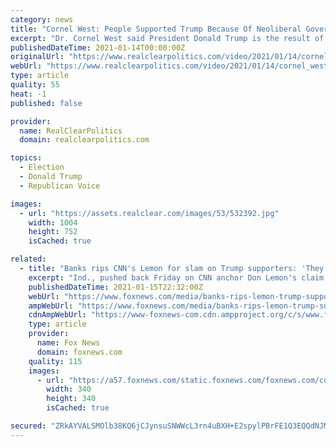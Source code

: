 ```yaml
---
category: news
title: "Cornel West: People Supported Trump Because Of Neoliberal Government's Inability To Deliver"
excerpt: "Dr. Cornel West said President Donald Trump is the result of a neoliberal government failing to deliver basic human needs. In an interview with CNN's Don Lemon on Thursday, the professor said he is \"glad\" that Joe Biden is looking like FDR instead of another iteration of Barack Obama."
publishedDateTime: 2021-01-14T00:00:00Z
originalUrl: "https://www.realclearpolitics.com/video/2021/01/14/cornel_west_people_supported_trump_because_of_neoliberal_governments_inability_to_deliver.html#!"
webUrl: "https://www.realclearpolitics.com/video/2021/01/14/cornel_west_people_supported_trump_because_of_neoliberal_governments_inability_to_deliver.html#!"
type: article
quality: 55
heat: -1
published: false

provider:
  name: RealClearPolitics
  domain: realclearpolitics.com

topics:
  - Election
  - Donald Trump
  - Republican Voice

images:
  - url: "https://assets.realclear.com/images/53/532392.jpg"
    width: 1004
    height: 752
    isCached: true

related:
  - title: "Banks rips CNN's Lemon for slam on Trump supporters: 'They want to cancel all of us with conservative beliefs'"
    excerpt: "Ind., pushed back Friday on CNN anchor Don Lemon's claim that people who voted for President Trump are on the side of Nazis and the Ku Klux Klan."
    publishedDateTime: 2021-01-15T22:32:00Z
    webUrl: "https://www.foxnews.com/media/banks-rips-lemon-trump-supporters-cancel-conservative-beliefs"
    ampWebUrl: "https://www.foxnews.com/media/banks-rips-lemon-trump-supporters-cancel-conservative-beliefs.amp"
    cdnAmpWebUrl: "https://www-foxnews-com.cdn.ampproject.org/c/s/www.foxnews.com/media/banks-rips-lemon-trump-supporters-cancel-conservative-beliefs.amp"
    type: article
    provider:
      name: Fox News
      domain: foxnews.com
    quality: 115
    images:
      - url: "https://a57.foxnews.com/static.foxnews.com/foxnews.com/content/uploads/2020/10/340/340/image-5.png?ve=1&tl=1"
        width: 340
        height: 340
        isCached: true

secured: "ZRkAYVALSMOlb38KQ6jCJynsuSNWWcL3rn4uBXH+E2spylPBrFE1Q3EQQdNJMKyCQ7bMxU4TyiqtOZ47cmzdJYpUsAjpRyVy08gmxj8GOfo50/irpYZbDA9nXKd+wX559Zn3gJM3BR0xNaTdAivc7NcY+tjLZRZZMS1woVwwO6N+27rdjvlQIVQJA8GNt8G7CQfPah9+bwxNojExoVUy2GxEXz94fXl2A2tqiEMjuWXAKpgMiHGVw48U5PXS1sDZoLA1rcuCnh/7ZdVaFbtGbEeHrJp6bspR8+GzqdJLRnNnGVEV6ntWoM0qhzjjGPuDEQ+2T1qdDdOCZLVifQMVXydpoAr7TsZAyOlJcnKE5+s=;Una6H+sJoydbR1JwQggwMg=="
---
```


